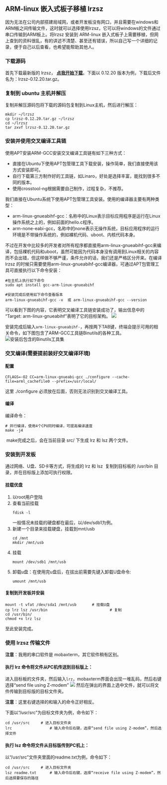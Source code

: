 ## ARM-linux 嵌入式板子移植 lrzsz

因为无法在公司内部搭建局域网，或者开发板没有网口，并且需要在windows和ARM板之间传输文件，这时就可以选择使用lrzsz，它可以将windows的文件通过串口传输到ARM板上。将lrzsz 安装到 ARM-linux 嵌入式板子上需要移植，但网上查到的资料很乱，有的讲述不清楚、甚至还有错误，所以自己写一个详细的记录，便于自己以后查看，也希望能帮助其他人。

### 下载源码

首先下载最新版的 lrzsz， [**点我开始下载**](https://ohse.de/uwe/software/lrzsz.html)。下面以 0.12.20 版本为例，下载后文件名为：lrzsz-0.12.20.tar.gz。

 ### 复制到 ubuntu 主机并解压

复制并解压源码包将下载的源码包复制到Linux主机，然后进行解压：
```shell
mkdir ~/lrzsz
cp lrzsz-0.12.20.tar.gz ~/lrzsz
cd ~/lrzsz
tar zxvf lrzsz-0.12.20.tar.gz
```

### 安装并使用交叉编译工具链

使用APT安装ARM-GCC安装交叉编译工具链有如下三种方式：

- 直接在Ubuntu下使用APT包管理工具下载安装，操作简单，我们直接使用该方式安装即可。
- 自行下载第三方制作好的工具链，如Linaro，好处是选择丰富，能找到很多不同的版本。
- 使用crosstool-ng根据需要自己制作，过程复杂，不推荐。

我们直接在Ubuntu系统下使用APT包管理工具安装。使用的编译器主要有两种类型：

- arm-linux-gnueabihf-gcc：名称中的Linux表示目标应用程序是运行在Linux操作系统之上的，例如前面的hello.c程序。
- arm-none-eabi-gcc，名称中的none表示无操作系统，目标应用程序的运行环境是不带操作系统的，例如裸机代码、uboot、内核代码本身。

不过在开发中比较多的开发者对所有程序都直接用arm-linux-gnueabihf-gcc来编译，包括裸机代码和uboot，虽然可能因为代码本身没有调用到Linux相关的内容而不会出错，但这样做不够严谨，条件允许的话，我们还是严格区分开来。在编译 lrzsz 的时候只需要使用arm-linux-gnueabihf-gcc编译器，可通过APT包管理工具可直接执行以下命令安装：

```shell
#在主机上执行如下命令
sudo apt install gcc-arm-linux-gnueabihf
```

```shell
#安装完成后使用如下命令查看版本
arm-linux-gnueabihf-gcc -v  或 arm-linux-gnueabihf-gcc --version
```

可以看到下图的内容，它表明交叉编译工具链安装成功了，输出信息中的 “Target: arm-linux-gnueabihf”表明了它的目标架构。
![](https://gitee.com/babbittry321/blogImages/raw/master/img/%E5%BE%AE%E4%BF%A1%E6%88%AA%E5%9B%BE_20210306203223.png)

安装完成后输入`arm-linux-gnueabihf-`，再按两下TAB键，终端会提示可用的相关命令，如下图包含了ARM-GCC工具链Binutils的各种工具。![安装后包含的Binutils工具集](https://gitee.com/babbittry321/blogImages/raw/master/img/Image.png)


### 交叉编译(需要提前装好交叉编译环境)

 #### 配置

 ```shell
CFLAGS=-O2 CC=arm-linux-gnueabi-gcc ./configure --cache-file=arml_cachefile0 --prefix=/usr/local/
 ```
这里 ./configure 必须放在后面，否则无法识别到交叉编译工具。 

#### 编译

编译命令：

```shell
# 并行编译，使用4个CPU同时编译，可提高编译速度
make -j4                              
```

 make完成之后，会在当前目录 src/ 下生成 lrz 和 lsz 两个文件。 

 ### 安装到开发板

通过网络、U盘、SD卡等方式，将生成的 lrz 和 lsz  复制到目标板的 /usr/bin 目录，并在目标版上添加可执行权限。

#### 挂载优盘


1. 以root用户登陆
2. 查看当前挂载
    ```shell
    fdisk -l
    ```
    一般情况未挂载的硬盘都在最后，以/dev/sdb1为例。
3. 新建一个目录来挂载硬盘，挂载到mnt/usb
    ```shell
    cd /mnt
    mkdir /mnt/usb
    ```
4. 挂载
    ```shell
    mount /dev/sdb1 /mnt/usb
    ```
5. 卸载u盘：在使用完u盘后，在拔出前需要先键入卸载U盘命令:
    ```shell
    umount /mnt/usb 
    ```

#### 复制到开发板并安装

```shell
mount -t vfat /dev/sda1 /mnt/usb       # 挂载U盘
cp lrz lsz /usr/bin                            # 复制
cd /usr/bin/
chmod +x lrz lsz
```

至此安装完成。

### 使用 lrzsz 传输文件

**注意**：我用的串口软件是 mobaxterm，其它软件稍有区别。

#### 执行 lrz 命令将文件从PC机传送到目标版上：

进入目标板的文件夹，然后输入`lrz`，mobaxterm界面会出现一堆乱码，然后右键选择“send file using Z-modem”
![](https://gitee.com/babbittry321/blogImages/raw/master/img/20210306211059.png)
然后在弹出的界面上选中文件，就可以将文件传输到目标版的目标文件夹。

**注意**：这里右键选择的和输入的命令正好相反。

下面以“/usr/src”为目标文件夹为例，命令如下：

```shell
cd /usr/src     # 进入目标文件夹
lrc                 # 输入命令后右键，选择“send file using Z-modem”，然后选择文件
```

#### 执行 lsz 命令将文件从目标版传到PC机上：

以“/usr/src”文件夹里面的readme.txt为例，命令如下：

```shell
cd /usr/src     # 进入目标文件夹
lsz readme.txt      # 输入命令后右键，选择“receive file using Z-modem”，然后选择要保存的路径
```